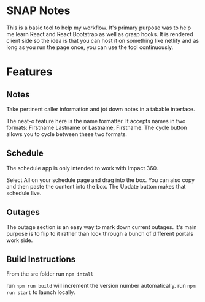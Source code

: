 # SNAP Notes

This is a basic tool to help my workflow. It's primary purpose was to help me learn React and React Bootstrap as well as grasp hooks.
It is rendered client side so the idea is that you can host it on something like netlify and as long as you run the page once, you can use the tool continuously.

# Features

## Notes
Take pertinent caller information and jot down notes in a tabable interface. 

The neat-o feature here is the name formatter. It accepts names in two formats: Firstname Lastname or Lastname, Firstname. The cycle button allows you to cycle between these two formats.

## Schedule
The schedule app is only intended to work with Impact 360.

Select All on your schedule page and drag into the box. You can also copy and then paste the content into the box.
The Update button makes that schedule live.

## Outages
The outage section is an easy way to mark down current outages. It's main purpose is to flip to it rather than look through a bunch of different portals work side. 


## Build Instructions

From the src folder
run `npm intall`

run `npm run build` will increment the version number automatically.
run `npm run start` to launch locally.





